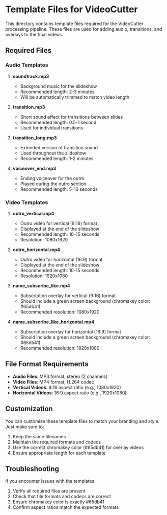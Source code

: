 # Template Files for VideoCutter

This directory contains template files required for the VideoCutter processing pipeline. These files are used for adding audio, transitions, and overlays to the final videos.

## Required Files

### Audio Templates

1. **soundtrack.mp3**
   - Background music for the slideshow
   - Recommended length: 2-3 minutes
   - Will be automatically trimmed to match video length

2. **transition.mp3**
   - Short sound effect for transitions between slides
   - Recommended length: 0.5-1 second
   - Used for individual transitions

3. **transition_long.mp3**
   - Extended version of transition sound
   - Used throughout the slideshow
   - Recommended length: 1-2 minutes

4. **voiceover_end.mp3**
   - Ending voiceover for the outro
   - Played during the outro section
   - Recommended length: 5-10 seconds

### Video Templates

1. **outro_vertical.mp4**
   - Outro video for vertical (9:16) format
   - Displayed at the end of the slideshow
   - Recommended length: 10-15 seconds
   - Resolution: 1080x1920

2. **outro_horizontal.mp4**
   - Outro video for horizontal (16:9) format
   - Displayed at the end of the slideshow
   - Recommended length: 10-15 seconds
   - Resolution: 1920x1080

3. **name_subscribe_like.mp4**
   - Subscription overlay for vertical (9:16) format
   - Should include a green screen background (chromakey color: #65db41)
   - Recommended resolution: 1080x1920

4. **name_subscribe_like_horizontal.mp4**
   - Subscription overlay for horizontal (16:9) format
   - Should include a green screen background (chromakey color: #65db41)
   - Recommended resolution: 1920x1080

## File Format Requirements

- **Audio Files**: MP3 format, stereo (2 channels)
- **Video Files**: MP4 format, H.264 codec
- **Vertical Videos**: 9:16 aspect ratio (e.g., 1080x1920)
- **Horizontal Videos**: 16:9 aspect ratio (e.g., 1920x1080)

## Customization

You can customize these template files to match your branding and style. Just make sure to:

1. Keep the same filenames
2. Maintain the required formats and codecs
3. Use the correct chromakey color (#65db41) for overlay videos
4. Ensure appropriate length for each template

## Troubleshooting

If you encounter issues with the templates:

1. Verify all required files are present
2. Check that file formats and codecs are correct
3. Ensure chromakey color is exactly #65db41
4. Confirm aspect ratios match the expected formats

